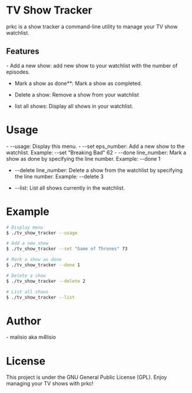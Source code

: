 <h1>TV Show Tracker</h1>
prkc is a show tracker a command-line utility to manage your TV show watchlist.
<h2>Features</h2>
- Add a new show: add new show to your watchlist with the number of episodes.

- Mark a show as done**: Mark a show as completed.
  
- Delete a show: Remove a show from your watchlist
  
- list all shows: Display all shows in your watchlist.
  
<h1>Usage</h1>
- --usage: Display this menu.
- --set eps_number: Add a new show to the watchlist. Example: --set "Breaking Bad" 62
- --done line_number: Mark a show as done by specifying the line number. Example: --done 1

- --delete line_number: Delete a show from the watchlist by specifying the line number. Example: --delete 3

- --list: List all shows currently in the watchlist.
<h1>Example</h1>

```bash
# Display menu
$ ./tv_show_tracker --usage

# Add a new show
$ ./tv_show_tracker --set "Game of Thrones" 73

# Mark a show as done
$ ./tv_show_tracker --done 1

# Delete a show
$ ./tv_show_tracker --delete 2

# List all shows
$ ./tv_show_tracker --list

```
<h1>Author</h1>
- malisio aka m4lisio
<h1>License</h1>
This project is under the GNU General Public License (GPL).
Enjoy managing your TV shows with prkc!
